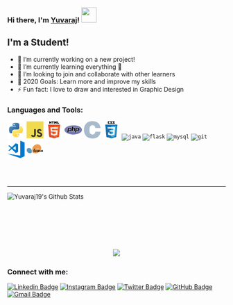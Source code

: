 ### Hi there, I'm [Yuvaraj][website]! <img src="https://raw.githubusercontent.com/TheDudeThatCode/TheDudeThatCode/master/Assets/Hi.gif" width=35 height=35>

## I'm a Student!
- 🔭 I’m currently working on a new project!
- 🌱 I’m currently learning everything 🤣
- 👯 I’m looking to join and collaborate with other learners
- 🥅 2020 Goals: Learn more and improve my skills
- ⚡ Fun fact: I love to draw and interested in Graphic Design

### Languages and Tools:
<code><img height="40" src="https://raw.githubusercontent.com/devicons/devicon/master/icons/python/python-original.svg" title="python"></code>
<code><img height="40" src="https://raw.githubusercontent.com/devicons/devicon/master/icons/javascript/javascript-original.svg" title="javascript"></code>
<code><img height="40" src="https://raw.githubusercontent.com/devicons/devicon/master/icons/html5/html5-original-wordmark.svg" title="html5"></code>
<code><img height="40" src="https://raw.githubusercontent.com/devicons/devicon/master/icons/php/php-original.svg" title="php"></code>
<code><img height="40" src="https://raw.githubusercontent.com/devicons/devicon/master/icons/c/c-original.svg" title="C"></code>
<code><img height="40" src="https://raw.githubusercontent.com/devicons/devicon/master/icons/css3/css3-original-wordmark.svg" title="css"></code>
<code><img height="40" src="https://devicons.github.io/devicon/devicon.git/icons/java/java-original-wordmark.svg" title="java"></code>
<code><img height="40" src="https://www.vectorlogo.zone/logos/pocoo_flask/pocoo_flask-icon.svg" title="flask"></code>
<code><img height="40" src="https://devicons.github.io/devicon/devicon.git/icons/mysql/mysql-original-wordmark.svg" title="mysql"></code>
<code><img height="40" src="https://www.vectorlogo.zone/logos/git-scm/git-scm-icon.svg" title="git"></code>
<code><img height="40" src="https://raw.githubusercontent.com/github/explore/80688e429a7d4ef2fca1e82350fe8e3517d3494d/topics/visual-studio-code/visual-studio-code.png" title="vscode"></code>
<code><img height="40" src="https://raw.githubusercontent.com/github/explore/80688e429a7d4ef2fca1e82350fe8e3517d3494d/topics/scikit-learn/scikit-learn.png" title="sklearn"></code>


<br />
<br />

---

<img align="left" alt="Yuvaraj19's Github Stats" src="https://github-readme-stats.vercel.app/api?username=Yuvaraj19&show_icons=true&hide_border=true" /><br>

<br><br><br><br><br>
<p align="center">
<a href = "https://github.com/Yuvaraj19">
  <img src="https://github-readme-stats-aj8vj7k8x.vercel.app/api/top-langs/?username=Yuvaraj19&layout=compact&title_color=000000&icon_color=8ac926&text_color=blue&bg_color=ffffff&card_width=400">
</a>
</p>

### Connect with me:

[![Linkedin Badge](https://img.shields.io/badge/-Yuvaraj%20Peddi-blue?style=flat-circle&logo=Linkedin&logoColor=white&link=https://linkedin.com/in/peddi-yuvaraj-42a9691b2)](https://linkedin.com/in/peddi-yuvaraj-42a9691b2) [![Instagram Badge](https://img.shields.io/badge/-@theyuvaraaj-e02c73?style=flat-circle&labelColor=e02c73&logo=Instagram&logoColor=white&link=https://instagram.com/theyuvaraaj)](https://instagram.com/theyuvaraaj) [![Twitter Badge](https://img.shields.io/badge/-@theyuvaraaj-1ca0f1?style=flat-circle&labelColor=1ca0f1&logo=twitter&logoColor=white&link=https://twitter.com/theyuvaraaj)](https://twitter.com/theyuvaraaj) [![GitHub Badge](https://img.shields.io/badge/-@Yuvaraj19-24292e?style=flat-circle&labelColor=24292e&logo=github&logoColor=white&link=https://github.com/Yuvaraj19)](https://github.com/Yuvaraj19) [![Gmail Badge](https://img.shields.io/badge/-@yuvarajpeddi9-d54b3d?style=flat-circle&labelColor=d54b3d&logo=gmail&logoColor=white&link=mailto:yuvarajpeddi9@gmail.com)](mailto:yuvarajpeddi9@gmail.com)<br />


[website]: https://theyuvaraaj.com
[twitter]: https://twitter.com/theyuvaraaj
[instagram]: https://instagram.com/theyuvaraaj
[linkedin]: https://linkedin.com/in/peddi-yuvaraj-42a9691b2
[facebook]: https://m.facebook.com/yuvaraj.peddi.9?tsid=0.7176546527511161&source=result
